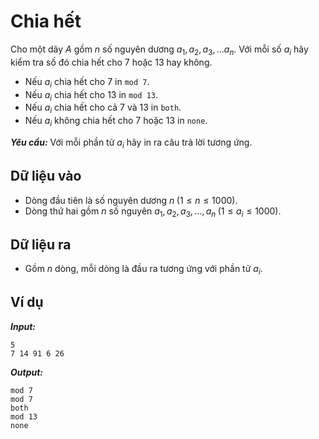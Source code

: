 # Chia hết

Cho một dãy $A$ gồm $n$ số nguyên dương $a_1, a_2, a_3, \ldots a_n$. Với mỗi số $a_i$ hãy kiểm tra số đó chia hết cho $7$ hoặc $13$ hay không.

- Nếu $a_i$ chia hết cho $7$ in `mod 7`.
- Nếu $a_i$ chia hết cho $13$ in `mod 13`.
- Nếu $a_i$ chia hết cho cả $7$ và $13$ in `both`.
- Nếu $a_i$ không chia hết cho $7$ hoặc $13$ in `none`.

***Yêu cầu:*** Với mỗi phần tử $a_i$ hãy in ra câu trả lời tương ứng.

## Dữ liệu vào

- Dòng đầu tiên là số nguyên dương $n \; (1 \le n \le 1000)$.
- Dòng thứ hai gồm $n$ số nguyên $a_1, a_2, a_3, \ldots, a_n \; (1 \le a_i \le 1000)$.

## Dữ liệu ra

- Gồm $n$ dòng, mỗi dòng là đầu ra tương ứng với phần tử $a_i$.

## Ví dụ

***Input:***

```
5
7 14 91 6 26
```

***Output:***

```
mod 7
mod 7
both
mod 13
none
```